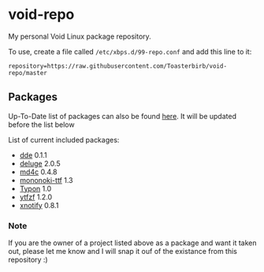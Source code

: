 # void-repo
My personal Void Linux package repository.

To use, create a file called `/etc/xbps.d/99-repo.conf` and add this line to it:
```
repository=https://raw.githubusercontent.com/Toasterbirb/void-repo/master
```

## Packages
Up-To-Date list of packages can also be found [here](https://toasterbirb.github.io/void-repo/). It will be updated before the list below

List of current included packages:
- [dde](https://github.com/Toasterbirb/dde) 0.1.1
- [deluge](https://ftp.osuosl.org/pub/deluge/) 2.0.5
- [md4c](https://github.com/mity/md4c) 0.4.8
- [mononoki-ttf](https://github.com/madmalik/mononoki/tree/master) 1.3
- [Typon](https://github.com/ihsuy/Typon) 1.0
- [ytfzf](https://github.com/pystardust/ytfzf) 1.2.0
- [xnotify](https://github.com/phillbush/xnotify) 0.8.1

### Note
If you are the owner of a project listed above as a package and want it taken out, please let me know and I will snap it ouf of the existance from this repository :)
